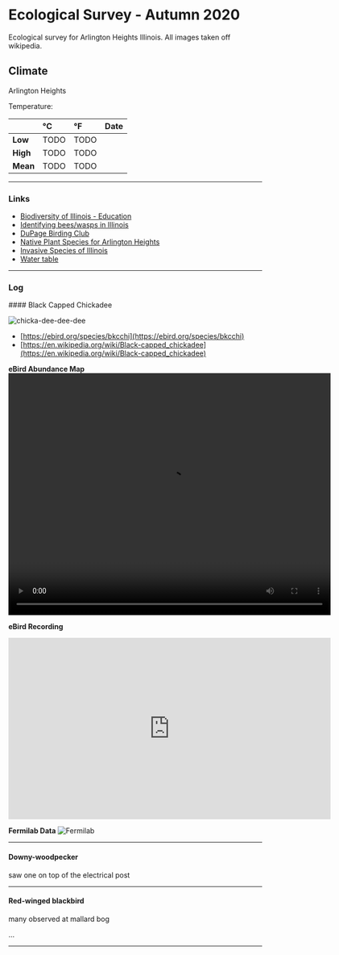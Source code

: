 <a id="fall-survey"></a>
# Ecological Survey - Autumn 2020

Ecological survey for Arlington Heights Illinois. All images taken off wikipedia.

## Climate

Arlington Heights

Temperature:

|              | °C    | °F     | Date
| :----------- | :---  | :---   | :----
| **Low**      | TODO | TODO |
| **High**     | TODO | TODO | 
| **Mean**     | TODO | TODO |

-------

### Links

- [Biodiversity of Illinois - Education](https://www2.illinois.gov/dnr/education/Pages/Biodiversity-of-Illinois.aspx)
- [Identifying bees/wasps in Illinois](https://www.dph.illinois.gov/topics-services/environmental-health-protection/structural-pest-control/bees-wasps)
- [DuPage Birding Club](https://dupagebirding.org/wp-content/uploads/2020/06/2020_DuPage_Checklist-Combined-3.pdf)
- [Native Plant Species for Arlington Heights](https://www.audubon.org/native-plants/search?zipcode=60004&active_tab=best_results&attribute=&attribute_tier1=&resource=&resource_tier1=&bird_type=&bird_type_tier1=&page=1&page_tier1=1)
- [Invasive Species of Illinois](https://www.invasive.org/illinois/SpeciesofConcern.html)
- [Water table](https://cida.usgs.gov/ngwmn/provider/ISWS/site/P406788/)


-------


### Log

<div id="black-capped-chickadee"></div>
#### Black Capped Chickadee

![chicka-dee-dee-dee](https://upload.wikimedia.org/wikipedia/commons/4/4a/Poecile-atricapilla-001.jpg)

- [https://ebird.org/species/bkcchi](https://ebird.org/species/bkcchi)
- [https://en.wikipedia.org/wiki/Black-capped_chickadee](https://en.wikipedia.org/wiki/Black-capped_chickadee)

**eBird Abundance Map**
<video width="640" height="480" controls>
   <source src="field-work/bkcchi-abundance-map-weekly-2019-en.mp4" type="video/mp4">
</video>

**eBird Recording**
<iframe width="640" height="360" src="https://macaulaylibrary.org/asset/54840711/embed/640" frameborder="0" allowfullscreen style="width:640px;"></iframe>

**Fermilab Data**
![Fermilab](https://www.fnal.gov/cgi-bin/ecology/wildlife/bigbar?Black-capped+Chickadee)

-------

#### Downy-woodpecker

saw one on top of the electrical post

-------

#### Red-winged blackbird

many observed at mallard bog

...

-------

